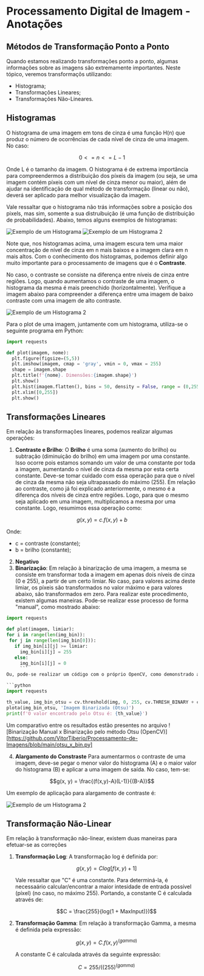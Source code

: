 # Processamento Digital de Imagem - Anotações

## Métodos de Transformação Ponto a Ponto ## 

Quando estamos realizando transformações ponto a ponto, algumas informações sobre as imagens são extremamente importantes. Neste tópico, veremos transformaçõs utilizando: 

* Histograma;
* Transformações Lineares;
* Transformações Não-Lineares.

## Histogramas ##

O histograma de uma imagem em tons de cinza é uma função H(n) que produz o número de ocorrências de cada nível de cinza de uma imagem. No caso: 

$$
0 <= n <= L-1
$$

 Onde L é o tamanho da imagem. O histograma é de extrema importância para compreendermos a distribuição dos píxeis da imagem (ou seja, se uma imagem contém píxeis com um nível de cinza menor ou maior), além de ajudar na identificação de qual método de transformação (linear ou não), deverá ser aplicado para melhor visualização da imagem. 

 Vale ressaltar que o histograma não trás informações sobre a posição dos pixels, mas sim, somente a sua distruibuição (é uma função de distribuição de probabilidades). Abaixo, temos alguns exemplos de histogramas: 

![Exemplo de um Histograma](./images_teoria/histograma_01.png)
![Exemplo de um Histograma 2](./images_teoria/histograma_02.png)

Note que, nos histogramas acima, uma imagem escura tem uma maior concentração de nível de cinza em n mais baixos e a imagem clara em n mais altos. Com o conhecimento dos histogramas, podemos definir algo muito importante para o processamento de imagens que é o **Contraste**. 

No caso, o contraste se consiste na diferença entre níveis de cinza entre regiões. Logo, quando aumentamos o contraste de uma imagem, o histograma da mesma é mais preenchido (horizontalmente). Verifique a imagem abaixo para compreender a diferença entre uma imagem de baixo contraste com uma imagem de alto contraste. 

![Exemplo de um Histograma 2](./images_teoria/histograma_03.png)

Para o plot de uma imagem, juntamente com um histograma, utiliza-se o seguinte programa em Python: 

```python
import requests 

def plot(imagem, nome):
  plt.figure(figsize=(5,5))
  plt.imshow(imagem, cmap = 'gray', vmin = 0, vmax = 255)
  shape = imagem.shape
  plt.title(f'{nome}. Dimensões:{imagem.shape}')
  plt.show()
  plt.hist(imagem.flatten(), bins = 50, density = False, range = (0,255))
  plt.xlim([0,255])
  plt.show()
  ```
## Transformações Lineares ## 
Em relação às transformações lineares, podemos realizar algumas operações: 

1) **Contraste e Brilho**:
   O **Brilho** é uma soma (aumento do brilho) ou subtração (diminuição do brilho) em uma imagem por uma constante. Isso ocorre pois estamos somando um valor de uma constante por toda a imagem, aumentando o nível de cinza da mesma por esta certa constante. Deve-se tomar cuidado com essa operação para que o nível de cinza da mesma não seja ultrapassado do máximo (255). Em relação ao contraste, como já foi explicado anteriormente, o mesmo é a diferença dos níveis de cinza entre regiões. Logo, para que o mesmo seja aplicado em uma imagem, multiplicamos a mesma por uma constante. Logo, resumimos essa operação como:

$$
g(x,y) = c.f(x,y) + b
$$

Onde:
* c = contraste (constante);
* b = brilho (constante);
2) **Negativo**
3) **Binarização**:
  Em relação à binarização de uma imagem, a mesma se consiste em transformar toda a imagem em apenas dois níveis de cinza (0 e 255), a partir de um certo limiar. No caso, para valores acima deste limiar, os píxeis são transformados no valor máximo e para valores abaixo, são transformados em zero.
   Para realizar este procedimento, existem algumas maneiras. Pode-se realizar esse processo de forma "manual", como mostrado abaixo:

  ```python
import requests 

def plot(imagem, limiar):
  for i in range(len(img_bin)):
   for j in range(len(img_bin[0])):
     if img_bin[i][j] >= limiar:
       img_bin[i][j] = 255
     else:
       img_bin[i][j] = 0
       ```
Ou, pode-se realizar um código com o próprio OpenCV, como demonstrado abaixo:

```python
import requests

th_value, img_bin_otsu = cv.threshold(img, 0, 255, cv.THRESH_BINARY + cv.THRESH_OTSU)
plota(img_bin_otsu, 'Imagem Binarizada (Otsu)')
print(f'O valor encontrado pelo Otsu é: {th_value}')
```
Um comparativo entre os resultados estão presentes no arquivo ![Binarização Manual x Binarização pelo método Otsu (OpenCV)][https://github.com/VitorTiberio/Processamento-de-Imagens/blob/main/otsu_x_bin.py]

4) **Alargamento do Constraste**
   Para aumentarmos o contraste de uma imagem, deve-se pegar o menor valor do histograma (A) e o maior valor do histograma (B) e aplicar a uma imagem de saída. No caso, tem-se:

  ```math
g(x, y) = \frac{(f(x,y)-A)(L-1)}{(B-A)}
```
Um exemplo de aplicação para alargamento de contraste é:

![Exemplo de um Histograma 2](./images_teoria/histograma_04.png)

## Transformação Não-Linear ## 

Em relação à transformação não-linear, existem duas maneiras para efetuar-se as correções

1) **Transformação Log**:
   A transformação log é definida por:
   ```math
   g(x,y) = Clog[f(x,y) + 1]
   ```
   Vale ressaltar que "C" é uma constante. Para determiná-la, é necessaário calcular/encontrar a maior intesidade de entrada possível (píxel) (no caso, no máximo 255). Portando, a constante C é calculada através de:
     ```math
   C = \frac{255}{log(1 + MaxInput)})
   ``` 
3) **Transformação Gamma**:
   Em relação à transformação Gamma, a mesma é definida pela expressão:

   ```math
   g(x,y) = C.f(x,y)^{(gamma)}
   ```

   A constante C é calculada através da seguinte expressão:

   ```math
   C = 255/((255)^{(gamma)}
   ```
   
